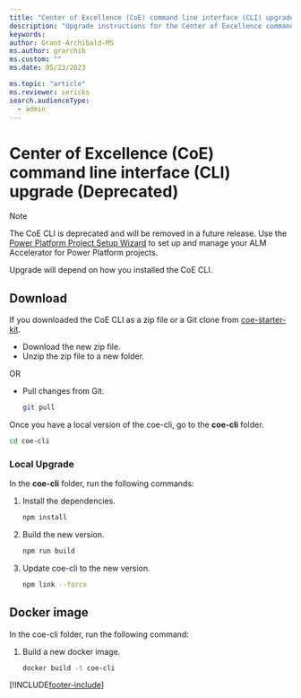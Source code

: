 ```yaml
---
title: "Center of Excellence (CoE) command line interface (CLI) upgrade (Deprecated)"
description: "Upgrade instructions for the Center of Excellence command line interface"
keywords: 
author: Grant-Archibald-MS
ms.author: grarchib
ms.custom: ""
ms.date: 05/23/2023

ms.topic: "article"
ms.reviewer: sericks
search.audienceType: 
  - admin
---
```


# Center of Excellence (CoE) command line interface (CLI) upgrade (Deprecated)

> [!NOTE]
> The CoE CLI is deprecated and will be removed in a future release. Use the [Power Platform Project Setup Wizard](../../alm-accelerator/setup-admin-tasks.md) to set up and manage your ALM Accelerator for Power Platform projects.

Upgrade will depend on how you installed the CoE CLI.

## Download

If you downloaded the CoE CLI as a zip file or a Git clone from [coe-starter-kit](https://github.com/microsoft/coe-starter-kit).

- Download the new zip file.
- Unzip the zip file to a new folder.

OR

- Pull changes from Git.

   ```bash
   git pull
   ```

Once you have a local version of the coe-cli, go to the **coe-cli** folder.

   ```bash
   cd coe-cli

   ```

### Local Upgrade

In the **coe-cli** folder, run the following commands:

1. Install the dependencies.

   ```bash
   npm install

   ```

1. Build the new version.

   ```bash
   npm run build

   ```

1. Update coe-cli to the new version.

   ```bash
   npm link --force

   ```

## Docker image

In the coe-cli folder, run the following command:

1. Build a new docker image.

   ```bash
   docker build -t coe-cli

   ```

[!INCLUDE[footer-include](../../../includes/footer-banner.md)]
